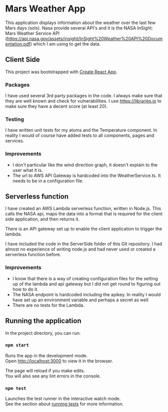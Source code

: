 # Mars Weather App

This application displays information about the weather over the last few Mars days (sols). 
Nasa provide several API's and it is the NASA InSight: Mars Weather Service API (https://api.nasa.gov/assets/insight/InSight%20Weather%20API%20Documentation.pdf) which I am using to get the data. 


## Client Side

This project was bootstrapped with [Create React App](https://github.com/facebook/create-react-app).

### Packages 
I have used several 3rd party packages in the code. I always make sure that they are well known and check for vulnerabilities. I use https://libraries.io to make sure they have a decent score (at least 20). 

### Testing 
I have written unit tests for my atoms and the Temperature component. In reality I would of course have added tests to all components, pages and services. 

### Improvements 
 - I don't particular like the wind direction graph, it doesn't explain to the user what it is. 
 - The url to AWS API Gateway is hardcoded into the WeatherService.ts. It needs to be in a configuration file. 


## Serverless function 

I have created an AWS Lambda serverless function, written in Node.js. This calls the NASA api, maps the data into a format that is required for the client side application, and then returns it.  

There is an API gateway set up to enable the client application to trigger the lambda. 

I have included the code in the ServerSide folder of this Git repository. I had almost no experience of writing node.js and had never used or created a serverless function before. 


### Improvements 
- I know that there is a way of creating configuration files for the setting up of the lambda and api gateway but I did not get round to  figuring out how to do it. 
- The NASA endpoint is hardcoded including the apikey. In reality I would have set up an environment variable and perhaps a secret as well
- There are no tests for the Lambda.


## Running the application
In the project directory, you can run:

### `npm start`
Runs the app in the development mode.<br />
Open [http://localhost:3000](http://localhost:3000) to view it in the browser.

The page will reload if you make edits.<br />
You will also see any lint errors in the console.

### `npm test`

Launches the test runner in the interactive watch mode.<br />
See the section about [running tests](https://facebook.github.io/create-react-app/docs/running-tests) for more information.


